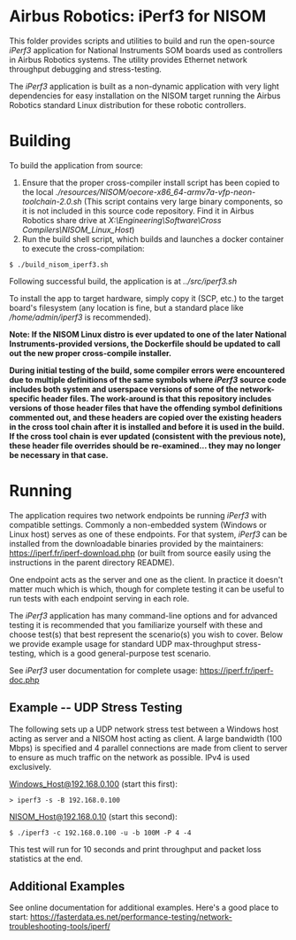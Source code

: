 # Airbus Robotics: iPerf3 for NISOM
This folder provides scripts and utilities to build and run the open-source _iPerf3_
application for National Instruments SOM boards used as controllers in Airbus Robotics systems. 
The utility provides Ethernet network throughput debugging and stress-testing.

The _iPerf3_ application is built as a non-dynamic application with very light dependencies for 
easy installation on the NISOM target running the Airbus Robotics standard Linux distribution for
these robotic controllers.

# Building
To build the application from source:
1. Ensure that the proper cross-compiler install script has been copied to the local
*./resources/NISOM/oecore-x86_64-armv7a-vfp-neon-toolchain-2.0.sh*
(This script contains very large binary components, so it is not included in this source code repository. Find it in Airbus Robotics share drive at
*X:\Engineering\Software\Cross Compilers\NISOM_Linux_Host*)
1. Run the build shell script, which builds and launches a docker container to execute the cross-compilation:
```
$ ./build_nisom_iperf3.sh
```

Following successful build, the application is at
*../src/iperf3.sh*

To install the app to target hardware, simply copy it (SCP, etc.) to the target board's filesystem (any location is fine, but a standard place like
*/home/admin/iperf3* is recommended).

**Note: If the NISOM Linux distro is ever updated to one of the later National Instruments-provided versions, the Dockerfile should be updated to call
out the new proper cross-compile installer.**

**During initial testing of the build, some compiler errors were encountered due to multiple definitions of the same symbols where _iPerf3_ source code 
includes both system and userspace versions of some of the network-specific header files. The work-around is that this repository includes versions 
of those header files that have the offending symbol definitions commented out, and these headers are copied over the existing headers in the cross 
tool chain after it is installed and before it is used in the build. If the cross tool chain is ever updated (consistent with the previous note), 
these header file overrides should be re-examined... they may no longer be necessary in that case.**

# Running
The application requires two network endpoints be running _iPerf3_ with compatible settings. Commonly a non-embedded system (Windows or Linux host)
serves as one of these endpoints. For that system, _iPerf3_ can be installed from the downloadable binaries provided by the maintainers:
https://iperf.fr/iperf-download.php
(or built from source easily using the instructions in the parent directory README).

One endpoint acts as the server and one as the client. In practice it doesn't matter much which is which, though for complete testing it can be
useful to run tests with each endpoint serving in each role.

The _iPerf3_ application has many command-line options and for advanced testing it is recommended that you familiarize yourself with these and choose
test(s) that best represent the scenario(s) you wish to cover. Below we provide example usage for standard UDP max-throughput stress-testing, which
is a good general-purpose test scenario.

See _iPerf3_ user documentation for complete usage:
https://iperf.fr/iperf-doc.php

## Example -- UDP Stress Testing
The following sets up a UDP network stress test between a Windows host acting as server and a NISOM host acting as client. A large bandwidth (100 Mbps)
is specified and 4 parallel connections are made from client to server to ensure as much traffic on the network as possible. IPv4 is used exclusively.

Windows_Host@192.168.0.100 (start this first):
```
> iperf3 -s -B 192.168.0.100
```

NISOM_Host@192.168.0.10 (start this second):
```
$ ./iperf3 -c 192.168.0.100 -u -b 100M -P 4 -4
```

This test will run for 10 seconds and print throughput and packet loss statistics at the end.

## Additional Examples
See online documentation for additional examples. Here's a good place to start:
https://fasterdata.es.net/performance-testing/network-troubleshooting-tools/iperf/



